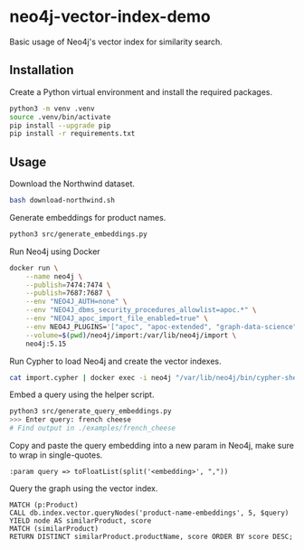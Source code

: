 # neo4j-vector-index-demo
Basic usage of Neo4j's vector index for similarity search.

## Installation
Create a Python virtual environment and install the required packages.
```sh
python3 -m venv .venv
source .venv/bin/activate
pip install --upgrade pip
pip install -r requirements.txt
```

## Usage
Download the Northwind dataset.
```sh
bash download-northwind.sh
```

Generate embeddings for product names.
```sh
python3 src/generate_embeddings.py
```

Run Neo4j using Docker
```sh
docker run \
    --name neo4j \
    --publish=7474:7474 \
    --publish=7687:7687 \
    --env "NEO4J_AUTH=none" \
    --env "NEO4J_dbms_security_procedures_allowlist=apoc.*" \
    --env "NEO4J_apoc_import_file_enabled=true" \
    --env NEO4J_PLUGINS='["apoc", "apoc-extended", "graph-data-science"]' \
    --volume=$(pwd)/neo4j/import:/var/lib/neo4j/import \
    neo4j:5.15
```

Run Cypher to load Neo4j and create the vector indexes.
```sh
cat import.cypher | docker exec -i neo4j "/var/lib/neo4j/bin/cypher-shell"
```

Embed a query using the helper script.
```sh
python3 src/generate_query_embeddings.py
>>> Enter query: french cheese
# Find output in ./examples/french_cheese
```

Copy and paste the query embedding into a new param in Neo4j, make sure to wrap in single-quotes.
```cypher
:param query => toFloatList(split('<embedding>', ","))
```

Query the graph using the vector index.
```cypher
MATCH (p:Product)
CALL db.index.vector.queryNodes('product-name-embeddings', 5, $query)
YIELD node AS similarProduct, score
MATCH (similarProduct)
RETURN DISTINCT similarProduct.productName, score ORDER BY score DESC;
```

